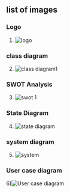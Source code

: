 
## list of images

### Logo
1)   ![logo](https://user-images.githubusercontent.com/80749311/114986782-0dedfd00-9eb2-11eb-9452-24656653cd8b.png)

### class diagram


2)  ![class diagram1](https://user-images.githubusercontent.com/80749311/114986883-2b22cb80-9eb2-11eb-8f4f-ceb3e536ea84.png)

### SWOT Analysis


3)  ![swot 1](https://user-images.githubusercontent.com/80749311/114987392-bd2ad400-9eb2-11eb-8b3b-095d69227773.png)

### State Diagram



4)  ![state diagram](https://user-images.githubusercontent.com/80749311/114987037-5a393d00-9eb2-11eb-928d-f097f38bc95b.png)

### system diagram


5)  ![system](https://user-images.githubusercontent.com/80749311/114987100-68875900-9eb2-11eb-858c-2af9444f7945.png)

### User case diagram


6)![User case diagram](https://user-images.githubusercontent.com/80749311/114987148-74731b00-9eb2-11eb-948b-c29cf4a6eaa0.png)




